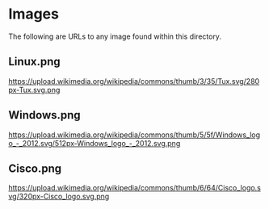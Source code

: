 # Images
The following are URLs to any image found within this directory.

## Linux.png
https://upload.wikimedia.org/wikipedia/commons/thumb/3/35/Tux.svg/280px-Tux.svg.png

## Windows.png
https://upload.wikimedia.org/wikipedia/commons/thumb/5/5f/Windows_logo_-_2012.svg/512px-Windows_logo_-_2012.svg.png

## Cisco.png
https://upload.wikimedia.org/wikipedia/commons/thumb/6/64/Cisco_logo.svg/320px-Cisco_logo.svg.png